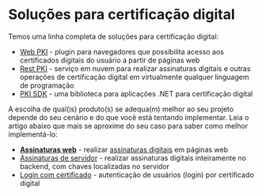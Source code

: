 ﻿# Soluções para certificação digital

Temos uma linha completa de soluções para certificação digital:

* [Web PKI](../web-pki/index.md) - plugin para navegadores que possibilita acesso aos certificados digitais do usuário a partir de páginas web
* [Rest PKI](../rest-pki/index.md) - serviço em nuvem para realizar assinaturas digitais e outras operações de certificação digital em virtualmente qualquer linguagem de programação
* [PKI SDK](../pki-sdk/index.md) - uma biblioteca para aplicações .NET para certificação digital

A escolha de qual(is) produto(s) se adequa(m) melhor ao seu projeto depende do seu cenário e do que você está tentando
implementar. Leia o artigo abaixo que mais se aproxime do seu caso para saber como melhor implementá-lo:

* **[Assinaturas web](web-signatures/index.md)** - realizar [assinaturas digitais](signatures.md) em páginas web
* [Assinaturas de servidor](server-signatures.md) - realizar assinaturas digitais inteiramente no backend, com chaves localizadas no servidor
* [Login com certificado](cert-auth.md) - autenticação de usuários (login) por certificado digital
